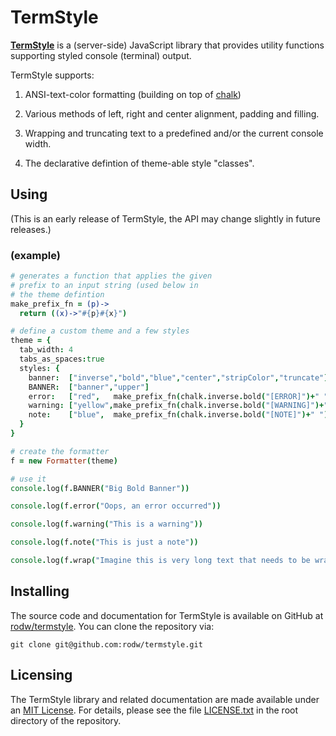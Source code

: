 # TermStyle

<!-- [![Build Status](https://travis-ci.org/rodw/termstyle.svg?branch=master)](https://travis-ci.org/rodw/termstyle) [![Dependencies](https://david-dm.org/rodw/termstyle.svg)](https://npmjs.org/package/termstyle) [![NPM version](https://badge.fury.io/js/termstyle.svg)](http://badge.fury.io/js/termstyle) -->

**[TermStyle](https://github.com/rodw/termstyle)** is a (server-side) JavaScript library that provides utility functions supporting styled console (terminal) output.

TermStyle supports:

1. ANSI-text-color formatting (building on top of [chalk](https://github.com/sindresorhus/chalk))

2. Various methods of left, right and center alignment, padding and filling.

3. Wrapping and truncating text to a predefined and/or the current console width.

4. The declarative defintion of theme-able style "classes".

## Using

(This is an early release of TermStyle, the API may change slightly in future releases.)

### (example)

```coffeescript
# generates a function that applies the given
# prefix to an input string (used below in
# the theme defintion
make_prefix_fn = (p)->
  return ((x)->"#{p}#{x}")

# define a custom theme and a few styles
theme = {
  tab_width: 4
  tabs_as_spaces:true
  styles: {
    banner:  ["inverse","bold","blue","center","stripColor","truncate"]
    BANNER:  ["banner","upper"]
    error:   ["red",   make_prefix_fn(chalk.inverse.bold("[ERROR]")+" ")]
    warning: ["yellow",make_prefix_fn(chalk.inverse.bold("[WARNING]")+" ")]
    note:    ["blue",  make_prefix_fn(chalk.inverse.bold("[NOTE]")+" ")]
  }
}

# create the formatter
f = new Formatter(theme)

# use it
console.log(f.BANNER("Big Bold Banner"))

console.log(f.error("Oops, an error occurred"))

console.log(f.warning("This is a warning"))

console.log(f.note("This is just a note"))

console.log(f.wrap("Imagine this is very long text that needs to be wrapped to fit on-screen.\nMulti-line text is OK.  Each line will be wrapped independently."))
```


## Installing

The source code and documentation for TermStyle is available on GitHub at [rodw/termstyle](https://github.com/rodw/termstyle).  You can clone the repository via:

```console
git clone git@github.com:rodw/termstyle.git
```

<!--
TermStyle is deployed as an [npm module](https://npmjs.org/) under the name [`termstyle`](https://npmjs.org/package/termstyle). Hence you can install a pre-packaged version with the command:

```console
npm install termstyle
```

and you can add it to your project as a dependency by adding a line like:

```javascript
"termstyle": "latest"
```

to the `dependencies` or `devDependencies` part of your `package.json` file.
-->

## Licensing

The TermStyle library and related documentation are made available under an [MIT License](http://opensource.org/licenses/MIT).  For details, please see the file [LICENSE.txt](LICENSE.txt) in the root directory of the repository.
